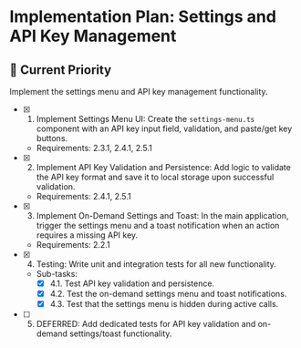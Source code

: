 # Implementation Plan: Settings and API Key Management

## 🎯 **Current Priority**
Implement the settings menu and API key management functionality.

- [x] 1. Implement Settings Menu UI: Create the `settings-menu.ts` component with an API key input field, validation, and paste/get key buttons.
  - Requirements: 2.3.1, 2.4.1, 2.5.1

- [x] 2. Implement API Key Validation and Persistence: Add logic to validate the API key format and save it to local storage upon successful validation.
  - Requirements: 2.4.1, 2.5.1

- [x] 3. Implement On-Demand Settings and Toast: In the main application, trigger the settings menu and a toast notification when an action requires a missing API key.
  - Requirements: 2.2.1

- [x] 4. Testing: Write unit and integration tests for all new functionality.
  - Sub-tasks:
    - [x] 4.1. Test API key validation and persistence.
    - [x] 4.2. Test the on-demand settings menu and toast notifications.
    - [x] 4.3. Test that the settings menu is hidden during active calls.

- [ ] 5. DEFERRED: Add dedicated tests for API key validation and on-demand settings/toast functionality.